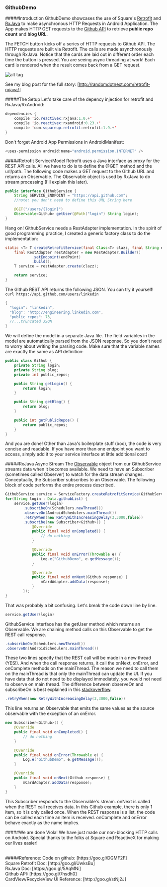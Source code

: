 ### GithubDemo

#####Introduction
GithubDemo showcases the use of Square's [Retrofit](http://square.github.io/retrofit/) and [RxJava](https://github.com/ReactiveX/RxJava/wiki) to make asynchronous HTTP Requests in Android Application. The App makes HTTP GET requests to the [Github API](https://developer.github.com/guides/getting-started/#overview) to retrieve **public repo count** and **blog URL**.

The FETCH button kicks off a series of HTTP requests to Github API. The HTTP requests are built via Retrofit. The calls are made asynchronously through RxJava. Notice that the cards are laid out in different order each time the button is pressed. You are seeing async threading at work! Each card is rendered when the result comes back from a GET request.

![alt tag](http://randomdotnext.com/content/images/2015/05/demo-github-android.gif)

See my blog post for the full story: [http://randomdotnext.com/retrofit-rxjava/]

#####The Setup
Let's take care of the depency injection for retrofit and RxJava/RxAndroid:
```java
dependencies {
    compile 'io.reactivex:rxjava:1.0.+'
    compile 'io.reactivex:rxandroid:0.23.+'
    compile 'com.squareup.retrofit:retrofit:1.9.+'
}
```

Don't forget Android App Permissions in AndroidManifest:
```java
<uses-permission android:name="android.permission.INTERNET" />
```

#####Retrofit Service/Model
Retrofit uses a Java interface as proxy for the REST API calls. All we have to do is to define the @GET method and the url/path. The following code makes a GET request to the Github URL and returns an Observable. The Observable object is used by RxJava to do stream processing (I'll explain this later).
```java
public interface GithubService {
    String SERVICE_ENDPOINT = "https://api.github.com";
    //note: you don't need to define this URL String here

    @GET("/users/{login}")
    Observable<Github> getUser(@Path("login") String login);
}
```

Hang on! GithubService needs a RestAdapter implementation. In the spirit of good programming practice, I created a generic factory class to do the implementation:
```java
static <T> T createRetrofitService(final Class<T> clazz, final String endPoint) {
    final RestAdapter restAdapter = new RestAdapter.Builder()
            .setEndpoint(endPoint)
            .build();
    T service = restAdapter.create(clazz);

    return service;
}
```

The Github REST API returns the following JSON. You can try it yourself!
`curl https://api.github.com/users/linkedin`
```java
{
  "login": "linkedin",
  "blog": "http://engineering.linkedin.com",
  "public_repos": 73,
  //...truncated JSON
}
```
We will define the model in a separate Java file. The field variables in the model are automatically parsed from the JSON response. So you don't need to worry about writing the parsing code. Make sure that the variable names are exactly the same as API definition: 
```java
public class Github {
    private String login;
    private String blog;
    private int public_repos;

    public String getLogin() {
        return login;
    }

    public String getBlog() {
        return blog;
    }

    public int getPublicRepos() {
        return public_repos;
    }
}
```
And you are done! Other than Java's boilerplate stuff (boo), the code is very concise and readable. If you have more than one endpoint you want to access, simply add it to your service interface at little additional cost!



#####RxJava Async Stream
The [Observable](http://reactivex.io/documentation/observable.html) object from our GithubService streams data when it becomes available. We need to have an Subscriber (sometimes called Observer) to watch for the data stream changes. Conceptually, the Subscriber subscribes to an Observable. The following block of code performs the entire process described.

```java
GithubService service = ServiceFactory.createRetrofitService(GithubService.class, GithubService.SERVICE_ENDPOINT);
for(String login : Data.githubList) {
    service.getUser(login)
        .subscribeOn(Schedulers.newThread())
        .observeOn(AndroidSchedulers.mainThread())
        .retryWhen(new RetryWithIncreasingDelay(3,3000,false))
        .subscribe(new Subscriber<Github>() {
            @Override
            public final void onCompleted() {
                // do nothing
            }

            @Override
            public final void onError(Throwable e) {
                Log.e("GithubDemo", e.getMessage());
            }

            @Override
            public final void onNext(Github response) {
                mCardAdapter.addData(response);
            }
        });
}
```
That was probably a bit confusing. Let's break the code down line by line.
```java
service.getUser(login)
```
GithubService Interface has the getUser method which returns an Observable. We are chaining method calls on this Observable to get the REST call response.
```java
.subscribeOn(Schedulers.newThread())
.observeOn(AndroidSchedulers.mainThread())
```
These two lines specify that the REST call will be made in a new thread (YES!). And when the call response returns, it call the onNext, onError, and onComplete methods on the mainThread. The reason we need to call them on the mainThread is that only the mainThread can update the UI. If you have data that do not need to be displayed immediately, you would not need to observe on main thread. The difference between observeOn and subscribeOn is best explained in this [stackoverflow](http://stackoverflow.com/questions/20451939/observeon-and-subscribeon-where-the-work-is-being-done).
```java
.retryWhen(new RetryWithIncreasingDelay(3,3000,false))
```
This line returns an Observable that emits the same values as the source observable with the exception of an onError.

```java
new Subscriber<Github>() {
    @Override
    public final void onCompleted() {
        // do nothing
    }

    @Override
    public final void onError(Throwable e) {
        Log.e("GithubDemo", e.getMessage());
    }

    @Override
    public final void onNext(Github response) {
        mCardAdapter.addData(response);
    }
}
```
This Subscriber responds to the Observable's stream. onNext is called when the REST call receives data. In this Github example, there is only 1 item, so it is only called once. When the REST response is a list, the code can be called each time an item is received. onComplete and onError behave exactly as the name implies.


#####We are done
Viola! We have just made our non-blocking HTTP calls on Android. Special thanks to the folks at Square and ReactiveX for making our lives easier!

<br>
#####Reference:
Code on github: [https://goo.gl/DGMF2F] <br>
Square Retrofit Doc: [http://goo.gl/UwksBu] <br>
RxJava Doc: [https://goo.gl/5AqMNi] <br>
Github API: [https://goo.gl/7nsdh0] <br>
CardView/RecycleView UI Reference: [http://goo.gl/stNj2J]
